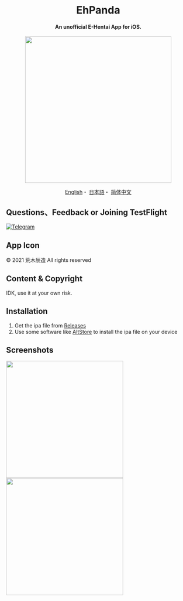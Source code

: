<h1 align="center">EhPanda</h1>

<h4 align="center">An unofficial E-Hentai App for iOS.</h4>

<p align="center">
<img src="https://user-images.githubusercontent.com/31207151/105609404-0acbff00-5de4-11eb-9e88-f3c6e0ba9d44.png" width="400"></img>
</p>

<p align="center">
  <a href="/README.en.md">English</a>・
  <a href="/README.jpn.md">日本語</a>・
  <a href="/README.chs.md">简体中文</a>
</p>

## Questions、Feedback or Joining TestFlight
[![Telegram](https://img.shields.io/badge/chat-Telegram-blue.svg)](https://t.me/ehpanda)

## App Icon
© 2021 荒木辰造 All rights reserved

## Content & Copyright
IDK, use it at your own risk.

## Installation
1. Get the ipa file from [Releases](https://github.com/arakitatsuzou/EhPanda/releases)
2. Use some software like [AltStore](https://altstore.io) to install the ipa file on your device

## Screenshots
<img src="https://user-images.githubusercontent.com/31207151/103514043-cc0eed00-4ea6-11eb-9f17-7e949fa649e4.jpeg" width="320"><img src="https://user-images.githubusercontent.com/31207151/103514047-cdd8b080-4ea6-11eb-932b-94c0242bddfe.jpeg" width="320">
